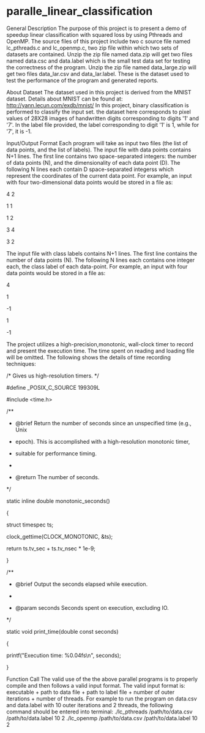 # paralle_linear_classification

General Description
The purpose of this project is to present a demo of speedup linear classification with squared loss by using Pthreads and OpenMP.
The source files of this project include two c source file named lc_pthreads.c and lc_openmp.c, two zip file within which two sets
of datasets are contained. Unzip the zip file named data.zip will get two files named data.csc and data.label which is the small
test data set for testing the correctness of the program. Unzip the zip file named data_large.zip will get two files data_lar.csv
and data_lar.label. These is the dataset used to test the performance of the program and generated reports.

About Dataset
The dataset used in this project is derived from the MNIST dataset. Details about MNIST can be found at: 
http://yann.lecun.com/exdb/mnist/
In this project, binary classification is performed to classify the input set. the dataset here corresponds to pixel values of 28X28 images of handwritten
digits corresponding to digits '1' and '7'. In the label file provided, the label corresponding to digit '1' is 1, while for '7', it is -1.

Input/Output Format
Each program will take as input two files (the list of data points, and the list of labels).
The input file with data points contains N+1 lines. The first line contains two space-separated integers: the
number of data points (N), and the dimensionality of each data point (D). The following N lines each contain
D space-separated integerss which represent the coordinates of the current data point. For example, an
input with four two-dimensional data points would be stored in a file as: 

4 2

1 1

1 2

3 4

3 2

The input file with class labels contains N+1 lines. The first line contains the number of data points (N). The
following N lines each contains one integer each, the class label of each data-point. For example, an input
with four data points would be stored in a file as: 

4

1

-1

1

-1

The project utilizes a  high-precision,monotonic, wall-clock timer to record and present the execution time. The time spent on reading and loading file will be omitted.
The following shows the details of time recording techniques:

/* Gives us high-resolution timers. */

#define _POSIX_C_SOURCE 199309L

#include <time.h>

/**

* @brief Return the number of seconds since an unspecified time (e.g., Unix

* epoch). This is accomplished with a high-resolution monotonic timer,

* suitable for performance timing.

*

* @return The number of seconds.

*/

static inline double monotonic_seconds()

{

 struct timespec ts;
 
 clock_gettime(CLOCK_MONOTONIC, &ts);
 
 return ts.tv_sec + ts.tv_nsec * 1e-9;
 
 }
 
 /**

* @brief Output the seconds elapsed while execution.

*

* @param seconds Seconds spent on execution, excluding IO.

*/

static void print_time(double const seconds)

{

 printf("Execution time: %0.04fs\n", seconds);

}

Function Call
The valid use of the the above parallel programs is to properly compile and then follows a valid input format. 
The valid input format is: executable + path to data file + path to label file + number of outer iterations + number of threads. 
For example to run the program on data.csv and data.label with 10 outer iterations and 2 threads, the following command should be entered into terminal:
./lc_pthreads /path/to/data.csv /path/to/data.label 10 2
./lc_openmp /path/to/data.csv /path/to/data.label 10 2
